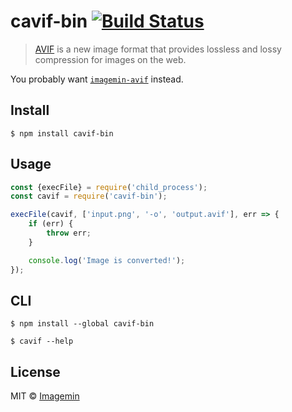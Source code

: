 # cavif-bin [![Build Status](https://travis-ci.org/hangy/cavif-bin.svg?branch=master)](https://travis-ci.org/hangy/cavif-bin)

> [AVIF](https://aomediacodec.github.io/av1-avif/) is a new image format that provides lossless and lossy compression for images on the web.

You probably want [`imagemin-avif`](https://github.com/imagemin/imagemin-avif) instead.


## Install

```
$ npm install cavif-bin
```


## Usage

```js
const {execFile} = require('child_process');
const cavif = require('cavif-bin');

execFile(cavif, ['input.png', '-o', 'output.avif'], err => {
	if (err) {
		throw err;
	}

	console.log('Image is converted!');
});
```


## CLI

```
$ npm install --global cavif-bin
```

```
$ cavif --help
```


## License

MIT © [Imagemin](https://github.com/imagemin)
